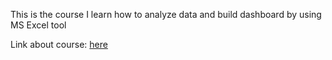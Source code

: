 This is the course I learn how to analyze data and build dashboard by using MS Excel tool

Link about course: [here](https://coursera.org/share/b92245b9632cd77aaec5dc0563fb178c)

